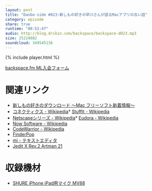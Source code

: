 ```yaml
---
layout: post
title: "Danbo-side #023:新しもの好きの早川さんが語るMacアプリの古い話"
category: episode
share: true
runtime: "00:52:47"
audio: http://blog.drikin.com/backspace/backspace-d023.mp3
size: 25224882
soundcloud: 349545136
---
```


{% include player.html %}

[backspace.fm ML入会フォーム](http://backspace.us11.list-manage.com/subscribe?u=09c933bd3997c1d16dbed156a&id=84b6529b91)

# 関連リンク

* [新しもの好きのダウンロード 〜Mac フリーソフト新着情報〜](http://www.macsoft.jp/)
* [コネクティクス - Wikipedia](https://ja.wikipedia.org/wiki/%E3%82%B3%E3%83%8D%E3%82%AF%E3%83%86%E3%82%A3%E3%82%AF%E3%82%B9)* [StuffIt - Wikipedia](https://ja.wikipedia.org/wiki/StuffIt)
* [Netscapeシリーズ - Wikipedia](https://ja.wikipedia.org/wiki/Netscape%E3%82%B7%E3%83%AA%E3%83%BC%E3%82%BA)* [Eudora - Wikipedia](https://ja.wikipedia.org/wiki/Eudora)
* [Now Software - Wikipedia](https://en.wikipedia.org/wiki/Now_Software)
* [CodeWarrior - Wikipedia](https://ja.wikipedia.org/wiki/CodeWarrior)
* [FinderPop](http://www.finderpop.com/)
* [mi - テキストエディタ](https://www.mimikaki.net/)
* [Jedit X Rev.2  Artman 21](http://www.artman21.com/jp/jedit_x/)

# 収録機材

* [SHURE iPhone iPad用マイク MV88](http://amzn.to/1UpQQIG)
